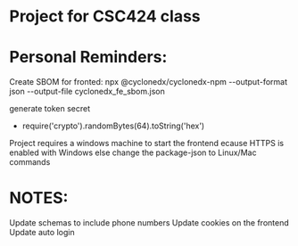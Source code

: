 # Project for CSC424 class

# Personal Reminders:
Create SBOM for fronted: npx @cyclonedx/cyclonedx-npm --output-format json  --output-file cyclonedx_fe_sbom.json

generate token secret 
- require('crypto').randomBytes(64).toString('hex')

Project requires a windows machine to start the frontend ecause HTTPS is enabled with Windows
else change the package-json to Linux/Mac commands

# NOTES: 
Update schemas to include phone numbers
Update cookies on the frontend
Update auto login
